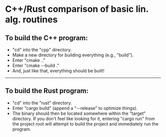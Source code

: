 # C++/Rust comparison of basic lin. alg. routines
## To build the C++ program:
* "cd" into the "cpp" directory.
* Make a new directory for building everything (e.g., "build").
* Enter "cmake .."
* Enter "cmake --build ."
* And, just like that, everything should be built!
-------------------------------
## To build the Rust program:
* "cd" into the "rust" directory.
* Enter "cargo build" (append a "--release" to optimize things).
* The binary should then be located somewhere within the "target" directory. If you don't feel like looking for it, entering "cargo run" from the project root will attempt to build the project and immediately run the program.
